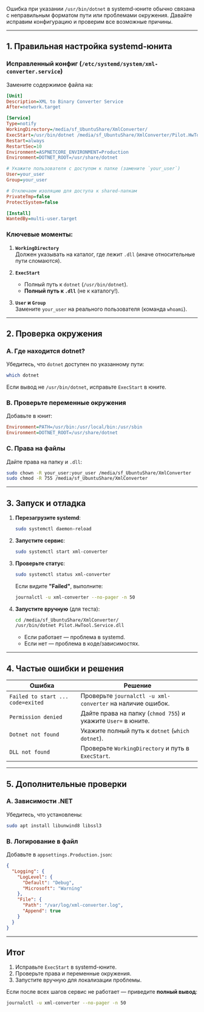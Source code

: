Ошибка при указании `/usr/bin/dotnet` в systemd-юните обычно связана с неправильным форматом пути или проблемами окружения. Давайте исправим конфигурацию и проверим все возможные причины.

---

## **1. Правильная настройка systemd-юнита**
### **Исправленный конфиг (`/etc/systemd/system/xml-converter.service`)**  
Замените содержимое файла на:

```ini
[Unit]
Description=XML to Binary Converter Service
After=network.target

[Service]
Type=notify
WorkingDirectory=/media/sf_UbuntuShare/XmlConverter/
ExecStart=/usr/bin/dotnet /media/sf_UbuntuShare/XmlConverter/Pilot.HwTool.Service.dll
Restart=always
RestartSec=10
Environment=ASPNETCORE_ENVIRONMENT=Production
Environment=DOTNET_ROOT=/usr/share/dotnet

# Укажите пользователя с доступом к папке (замените `your_user`)
User=your_user
Group=your_user

# Отключаем изоляцию для доступа к shared-папкам
PrivateTmp=false
ProtectSystem=false

[Install]
WantedBy=multi-user.target
```

### **Ключевые моменты:**
1. **`WorkingDirectory`**  
   Должен указывать на каталог, где лежит `.dll` (иначе относительные пути сломаются).

2. **`ExecStart`**  
   - Полный путь к `dotnet` (`/usr/bin/dotnet`).  
   - **Полный путь к `.dll`** (не к каталогу!).  

3. **`User` и `Group`**  
   Замените `your_user` на реального пользователя (команда `whoami`).

---

## **2. Проверка окружения**
### **A. Где находится dotnet?**
Убедитесь, что `dotnet` доступен по указанному пути:
```bash
which dotnet
```
Если вывод не `/usr/bin/dotnet`, исправьте `ExecStart` в юните.

### **B. Проверьте переменные окружения**
Добавьте в юнит:
```ini
Environment=PATH=/usr/bin:/usr/local/bin:/usr/sbin
Environment=DOTNET_ROOT=/usr/share/dotnet
```

### **C. Права на файлы**
Дайте права на папку и `.dll`:
```bash
sudo chown -R your_user:your_user /media/sf_UbuntuShare/XmlConverter
sudo chmod -R 755 /media/sf_UbuntuShare/XmlConverter
```

---

## **3. Запуск и отладка**
1. **Перезагрузите systemd**:
   ```bash
   sudo systemctl daemon-reload
   ```

2. **Запустите сервис**:
   ```bash
   sudo systemctl start xml-converter
   ```

3. **Проверьте статус**:
   ```bash
   sudo systemctl status xml-converter
   ```
   Если видите **"Failed"**, выполните:
   ```bash
   journalctl -u xml-converter --no-pager -n 50
   ```

4. **Запустите вручную** (для теста):
   ```bash
   cd /media/sf_UbuntuShare/XmlConverter/
   /usr/bin/dotnet Pilot.HwTool.Service.dll
   ```
   - Если работает — проблема в systemd.  
   - Если нет — проблема в коде/зависимостях.

---

## **4. Частые ошибки и решения**
| Ошибка                          | Решение                                                                 |
|----------------------------------|-------------------------------------------------------------------------|
| `Failed to start ... code=exited` | Проверьте `journalctl -u xml-converter` на наличие ошибок.             |
| `Permission denied`              | Дайте права на папку (`chmod 755`) и укажите `User=` в юните.          |
| `Dotnet not found`               | Укажите полный путь к `dotnet` (`which dotnet`).                       |
| `DLL not found`                  | Проверьте `WorkingDirectory` и путь в `ExecStart`.                     |

---

## **5. Дополнительные проверки**
### **A. Зависимости .NET**
Убедитесь, что установлены:
```bash
sudo apt install libunwind8 libssl3
```

### **B. Логирование в файл**
Добавьте в `appsettings.Production.json`:
```json
{
  "Logging": {
    "LogLevel": {
      "Default": "Debug",
      "Microsoft": "Warning"
    },
    "File": {
      "Path": "/var/log/xml-converter.log",
      "Append": true
    }
  }
}
```

---

## **Итог**
1. Исправьте `ExecStart` в systemd-юните.  
2. Проверьте права и переменные окружения.  
3. Запустите вручную для локализации проблемы.  

Если после всех шагов сервис не работает — приведите **полный вывод**:  
```bash
journalctl -u xml-converter --no-pager -n 50
```
